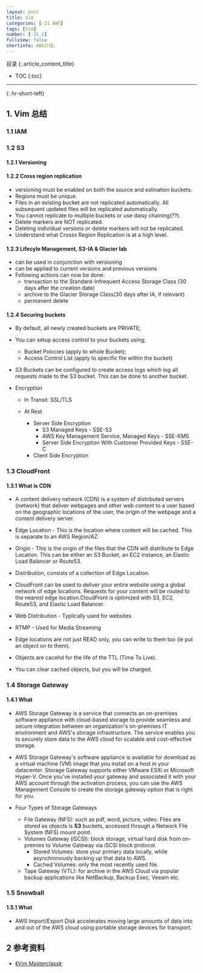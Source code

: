 ```yaml
---
layout: post
title: Vim
categories: [-21 AWS]
tags: [Vim]
number: [-21.1]
fullview: false
shortinfo: AWS介绍。
---
```

目录
{:.article_content_title}


* TOC
{:toc}

---
{:.hr-short-left}

## 1. Vim 总结 ##

### 1.1 IAM

### 1.2 S3

#### 1.2.1 Versioning

#### 1.2.2 Cross region replication

- versioning must be enabled on both the source and estination buckets.
- Regions must be unique.
- Files in an existing bucket are not replicated automatically. All subsequent updated files will be replicated automatically.
- You cannot replicate to multiple buckets or use daisy chaining(??).
- Delete markers are NOT replicated.
- Deleting individual versions or delete markers will not be replicated.
- Understand what Crosss Region Replication is at a high level.


#### 1.2.3 Lifecyle Management, S3-IA & Glacier lab

- can be used in conjunction with versioning
- can be applied to current versions and previous versions
- Following actions can now be done: 
    - transaction to the Standard-Infrequent Access Storage Class (30 days after the creation date)
    - archive to the Glacier Storage Class(30 days after IA, if relevant)
    - permanent delete

#### 1.2.4 Securing buckets

- By default, all newly created buckets are PRIVATE;
- You can setup access control to your buckets using;
    - Bucket Polocies (apply to whole Bucket);
    - Access Control List (apply to specific file within the bucket)

- S3 Buckets can be configured to create access logs which log all requests made to the S3 bucket. This can be done to another bucket.

- Encryption
    - In Transit: SSL/TLS

    - At Rest
        - Server Side Encryption
            - S3 Managed Keys - SSE-S3
            - AWS Key Management Service, Managed Keys - SSE-KMS
            - Server Side Encryption With Customer Provided Keys - SSE-C
        - Client Side Encryption

### 1.3 CloudFront


#### 1.3.1 What is CDN

- A content delivery network (CDN) is a system of distributed servers (network) that deliver webpages and other web content to a user based on the geographic locations of the user, the origin of the webpage and a content delivery server.

- Edge Location - This is the location where content will be cached. This is separate to an AWS Region/AZ.

- Origin - This is the origin of the files that the CDN will distribute to Edge Location. This can be either an S3 Bucket, an EC2 instance, an Elastic Load Balancer or Route53.

- Distribution, consists of a collection of Edge Location.

- CloudFront can be used to deliver your entire website using a global network of edge locations. Requests for your content will be routed to the nearest edge location.CloudFront is optimized with S3, EC2, Route53, and Elastic Load Balancer.

- Web Distribution - Typlically used for websites

- RTMP - Used for Media Streaming

- Edge locations are not just READ only, you can write to them too (ie put an object on to them).

- Objects are cacehd for the life of the TTL (Time To Live).

- You can clear cached objects, but you will be charged.

### 1.4 Storage Gateway

#### 1.4.1 What

- AWS Storage Gateway is a service that connects an on-premises software appliance with cloud-based storage to provide seamless and secure integration between an organization's on-premises IT environment and AWS's storage infrastructure. The service enables you to securely store data to the AWS cloud for scalable and cost-effective storage.

- AWS Storage Gateway's software appliance is available for download as a virtual machine (VM) image that you install on a host in your datacenter. Storage Gateway supports either VMware ESXi or Microsoft Hyper-V. Once you've installed your gateway and associated it with your AWS account through the activation process, you can use the AWS Management Console to create the storage gateway option that is right for you.

- Four Types of Storage Gateways
    - File Gateway (NFS): such as pdf, word, picture, video. Files are stored as objects is **S3** buckets, accessed through a Network File System (NFS) mount point.
    - Volumes Gateway (iSCSI): block storage, virtual hard disk from on-premies to Volume Gateway via iSCSI block protocol.
        - Stored Volumes: store your primary data locally, while asynchronously backing up that data to AWS.
        - Cached Volumes: only the most recently used file.
    - Tape Gateway (VTL): for archive in the AWS Cloud via popular backup applications like NetBackup, Backup Exec, Veeam etc.


### 1.5 Snowball

#### 1.5.1 What

- AWS Import/Export Disk accelerates moving large amounts of data into and out of the AWS cloud using portable storage devices for transport.

## 2 参考资料 ##
- [《Vim Masterclass》](https://www.udemy.com/vim-commands-cheat-sheet/);



